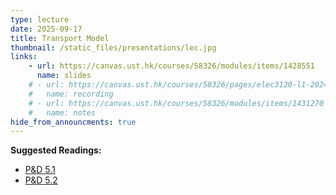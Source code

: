 ```yaml
---
type: lecture
date: 2025-09-17
title: Transport Model
thumbnail: /static_files/presentations/lec.jpg
links: 
    - url: https://canvas.ust.hk/courses/58326/modules/items/1428551
      name: slides
    # - url: https://canvas.ust.hk/courses/58326/pages/elec3120-l1-2024-09-17-15-00
    #   name: recording
    # - url: https://canvas.ust.hk/courses/58326/modules/items/1431270
    #   name: notes
hide_from_announcments: true
---
```

**Suggested Readings:**
- [P&D 5.1](https://book.systemsapproach.org/e2e/udp.html)
- [P&D 5.2](https://book.systemsapproach.org/e2e/tcp.html)
